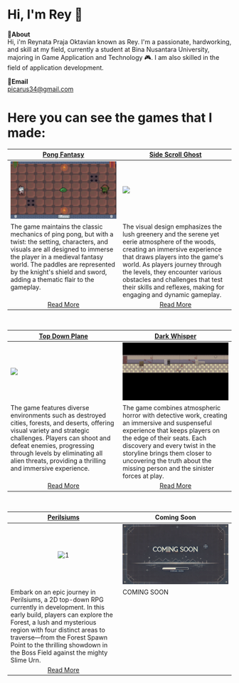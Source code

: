 # Hi, I'm Rey 👋
**📌About** <br>
Hi, i'm Reynata Praja Oktavian known as Rey. I'm a passionate, hardworking, and skill at my field, currently a student at Bina Nusantara University, majoring in Game Application and Technology 🎮. I am also skilled in the field of application development. </br>

**📩Email** <br>
picarus34@gmail.com

# Here you can see the games that I made:
<table width="100%">
  <thead>
    <tr>
      <th width="50%"><a href="https://github.com/ReyC4/Pong">Pong Fantasy</a></th>
      <th width="50%"><a href="https://github.com/ReyC4/Side-Scroll">Side Scroll Ghost</a></th>
    </tr>
  </thead>
  <tbody>
    <tr>
      <td><img src="https://github.com/ReyC4/ReyC4/blob/main/GIF/Pong.gif"/></td>
      <td><img src="https://github.com/ReyC4/ReyC4/blob/main/GIF/Side%20scroll.gif"/></td>
    </tr>
    <tr>
      <td valign="text-top">The game maintains the classic mechanics of ping pong, but with a twist: the setting, characters, and visuals are all designed to immerse the player in a medieval fantasy world. The paddles are represented by the knight's shield and sword, adding a thematic flair to the gameplay.</td>
      <td valign="text-top"">The visual design emphasizes the lush greenery and the serene yet eerie atmosphere of the woods, creating an immersive experience that draws players into the game's world. As players journey through the levels, they encounter various obstacles and challenges that test their skills and reflexes, making for engaging and dynamic gameplay.<div></div></td>
    <tr>
      <td align="center"><a href="https://github.com/ReyC4/Pong/blob/main/README.md">Read More</a></td> 
      <td align="center"><a href="https://github.com/ReyC4/Side-Scroll/blob/main/README.md">Read More</a></td> 
    </tr>
  </tbody>
</table>

<br>

<table width="100%">
  <thead>
    <tr>
      <th width="50%"><a href="https://github.com/ReyC4/Top-Down-Plane">Top Down Plane</a></th>
      <th width="50%"><a href="https://github.com/ReyC4/Horror-TopDown">Dark Whisper</a></th>
    </tr>
  </thead>
  <tbody>
    <tr>
      <td><img src="https://github.com/ReyC4/ReyC4/blob/main/GIF/TopD.gif"/></td>
      <td><img src="https://github.com/ReyC4/ReyC4/blob/main/GIF/Dark.gif"/></td>
    </tr>
    <tr>
      <td valign="text-top">The game features diverse environments such as destroyed cities, forests, and deserts, offering visual variety and strategic challenges. Players can shoot and defeat enemies, progressing through levels by eliminating all alien threats, providing a thrilling and immersive experience.</td>
      <td valign="text-top">The game combines atmospheric horror with detective work, creating an immersive and suspenseful experience that keeps players on the edge of their seats. Each discovery and every twist in the storyline brings them closer to uncovering the truth about the missing person and the sinister forces at play.<br></td>
    </tr>
    <tr>
      <td align="center"><a href="https://github.com/Andhika-Suryanto/2D-GDC-Perilsiums-Project">Read More</a></td> 
      <td align="center"><a href="https://github.com/ReyC4/Horror-TopDown/blob/main/README.md">Read More</a></td> 
    </tr>
  </tbody>
</table>

<br>

<table width="100%">
  <thead>
    <tr>
      <th width="50%"><a href="https://github.com/ReyC4/Top-Down-Plane">Perilsiums</a></th>
      <th width="50%">Coming Soon</a></th>
    </tr>
  </thead>
  <tbody>
    <tr>
      <td align="center"><img src="https://github.com/ReyC4/ReyC4/blob/main/GIF/Perilsiums.gif" alt="1" style="width:100%;height:auto;"/></td>
      <td><img src="https://github.com/ReyC4/ReyC4/blob/main/GIF/Coming%20Soon.png"/></td>
    </tr>
    <tr>
      <td valign="text-top">Embark on an epic journey in Perilsiums, a 2D top-down RPG currently in development. In this early build, players can explore the Forest, a lush and mysterious region with four distinct areas to traverse—from the Forest Spawn Point to the thrilling showdown in the Boss Field against the mighty Slime Urn.</td>
      <td valign="text-top">COMING SOON<br></td>
    </tr>
    <tr>
      <td align="center"><a href="https://github.com/ReyC4/2D-GDC-Perilsiums-Project">Read More</a></td> 
      <td align="center"></a></td> 
    </tr>
  </tbody>
</table>
